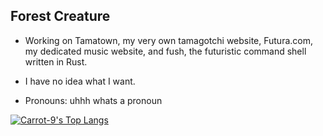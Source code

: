 ## Forest Creature


- Working on Tamatown, my very own tamagotchi website, Futura.com, my dedicated music website, and fush, the futuristic command shell written in Rust.

- I have no idea what I want.
  
- Pronouns: uhhh whats a pronoun

 [![Carrot-9's Top Langs](https://github-readme-stats.vercel.app/api/top-langs/?username=Carrot-9)](https://github.com/Carrot-9/github-readme-stats)
